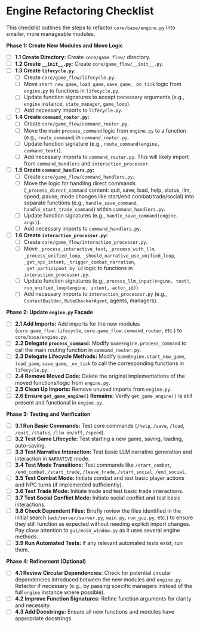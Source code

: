 # Engine Refactoring Checklist

This checklist outlines the steps to refactor `core/base/engine.py` into smaller, more manageable modules.

**Phase 1: Create New Modules and Move Logic**

*   [ ] **1.1 Create Directory:** Create `core/game_flow/` directory.
*   [ ] **1.2 Create `__init__.py`:** Create `core/game_flow/__init__.py`.
*   [ ] **1.3 Create `lifecycle.py`:**
    *   [ ] Create `core/game_flow/lifecycle.py`.
    *   [ ] Move `start_new_game`, `load_game`, `save_game`, `_on_tick` logic from `engine.py` to functions in `lifecycle.py`.
    *   [ ] Update function signatures to accept necessary arguments (e.g., `engine` instance, `state_manager`, `game_loop`).
    *   [ ] Add necessary imports to `lifecycle.py`.
*   [ ] **1.4 Create `command_router.py`:**
    *   [ ] Create `core/game_flow/command_router.py`.
    *   [ ] Move the main `process_command` logic from `engine.py` to a function (e.g., `route_command`) in `command_router.py`.
    *   [ ] Update function signature (e.g., `route_command(engine, command_text)`).
    *   [ ] Add necessary imports to `command_router.py`. This will likely import from `command_handlers` and `interaction_processor`.
*   [ ] **1.5 Create `command_handlers.py`:**
    *   [ ] Create `core/game_flow/command_handlers.py`.
    *   [ ] Move the logic for handling direct commands (`_process_direct_command` content: quit, save, load, help, status, llm, speed, pause, mode changes like start/end combat/trade/social) into separate functions (e.g., `handle_save_command`, `handle_start_trade_command`) within `command_handlers.py`.
    *   [ ] Update function signatures (e.g., `handle_save_command(engine, args)`).
    *   [ ] Add necessary imports to `command_handlers.py`.
*   [ ] **1.6 Create `interaction_processor.py`:**
    *   [ ] Create `core/game_flow/interaction_processor.py`.
    *   [ ] Move `_process_interactive_text`, `_process_with_llm`, `_process_unified_loop`, `_should_narrative_use_unified_loop`, `_get_npc_intent`, `_trigger_combat_narration`, `_get_participant_by_id` logic to functions in `interaction_processor.py`.
    *   [ ] Update function signatures (e.g., `process_llm_input(engine, text)`, `run_unified_loop(engine, intent, actor_id)`).
    *   [ ] Add necessary imports to `interaction_processor.py` (e.g., `ContextBuilder`, `RuleCheckerAgent`, agents, managers).

**Phase 2: Update `engine.py` Facade**

*   [ ] **2.1 Add Imports:** Add imports for the new modules (`core.game_flow.lifecycle`, `core.game_flow.command_router`, etc.) to `core/base/engine.py`.
*   [ ] **2.2 Delegate `process_command`:** Modify `GameEngine.process_command` to call the main routing function in `command_router.py`.
*   [ ] **2.3 Delegate Lifecycle Methods:** Modify `GameEngine.start_new_game`, `load_game`, `save_game`, `_on_tick` to call the corresponding functions in `lifecycle.py`.
*   [ ] **2.4 Remove Moved Code:** Delete the original implementations of the moved functions/logic from `engine.py`.
*   [ ] **2.5 Clean Up Imports:** Remove unused imports from `engine.py`.
*   [ ] **2.6 Ensure `get_game_engine()` Remains:** Verify `get_game_engine()` is still present and functional in `engine.py`.

**Phase 3: Testing and Verification**

*   [ ] **3.1 Run Basic Commands:** Test core commands (`/help`, `/save`, `/load`, `/quit`, `/status`, `/llm on/off`, `/speed`).
*   [ ] **3.2 Test Game Lifecycle:** Test starting a new game, saving, loading, auto-saving.
*   [ ] **3.3 Test Narrative Interaction:** Test basic LLM narrative generation and interaction in `NARRATIVE` mode.
*   [ ] **3.4 Test Mode Transitions:** Test commands like `/start_combat`, `/end_combat`, `/start_trade`, `/leave_trade`, `/start_social`, `/end_social`.
*   [ ] **3.5 Test Combat Mode:** Initiate combat and test basic player actions and NPC turns (if implemented sufficiently).
*   [ ] **3.6 Test Trade Mode:** Initiate trade and test basic trade interactions.
*   [ ] **3.7 Test Social Conflict Mode:** Initiate social conflict and test basic interactions.
*   [ ] **3.8 Check Dependent Files:** Briefly review the files identified in the initial search (`web/server/server.py`, `main.py`, `run_gui.py`, etc.) to ensure they still function as expected without needing explicit import changes. Pay close attention to `gui/main_window.py` as it uses several engine methods.
*   [ ] **3.9 Run Automated Tests:** If any relevant automated tests exist, run them.

**Phase 4: Refinement (Optional)**

*   [ ] **4.1 Review Circular Dependencies:** Check for potential circular dependencies introduced between the new modules and `engine.py`. Refactor if necessary (e.g., by passing specific managers instead of the full `engine` instance where possible).
*   [ ] **4.2 Improve Function Signatures:** Refine function arguments for clarity and necessity.
*   [ ] **4.3 Add Docstrings:** Ensure all new functions and modules have appropriate docstrings.
